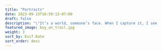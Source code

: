 ```yaml
---
title: "Portraits"
date: 2023-09-15T16:59:13-07:00
draft: false
description: "\"It’s a world, someone’s face. When I capture it, I see the future of the world.\"\n– Malick Sidibé"
featured_image: boy_on_trail.jpg
weight: 3
sort_by: Exif.Date
sort_order: desc
---
```


